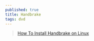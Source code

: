 ```yaml
---
published: true
title: Handbrake
tags: dvd
---
```

> [How To Install Handbrake on Linux](https://www.maketecheasier.com/install-handbrake-linux-rip-dvd/)
